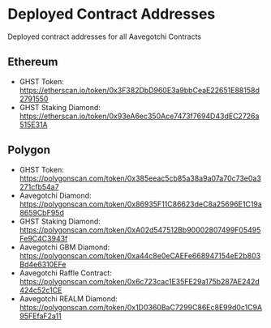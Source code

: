 # Deployed Contract Addresses
Deployed contract addresses for all Aavegotchi Contracts

## Ethereum

* GHST Token: https://etherscan.io/token/0x3F382DbD960E3a9bbCeaE22651E88158d2791550
* GHST Staking Diamond: https://etherscan.io/token/0x93eA6ec350Ace7473f7694D43dEC2726a515E31A

## Polygon

* GHST Token: https://polygonscan.com/token/0x385eeac5cb85a38a9a07a70c73e0a3271cfb54a7
* Aavegotchi Diamond: https://polygonscan.com/token/0x86935F11C86623deC8a25696E1C19a8659CbF95d
* GHST Staking Diamond: https://polygonscan.com/token/0xA02d547512Bb90002807499F05495Fe9C4C3943f
* Aavegotchi GBM Diamond: https://polygonscan.com/token/0xa44c8e0eCAEFe668947154eE2b803Bd4e6310EFe
* Aavegotchi Raffle Contract: https://polygonscan.com/token/0x6c723cac1E35FE29a175b287AE242d424c52c1CE
* Aavegotchi REALM Diamond: https://polygonscan.com/token/0x1D0360BaC7299C86Ec8E99d0c1C9A95FEfaF2a11
